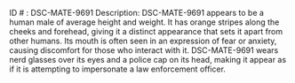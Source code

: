 ID # : DSC-MATE-9691
Description: DSC-MATE-9691 appears to be a human male of average height and weight. It has orange stripes along the cheeks and forehead, giving it a distinct appearance that sets it apart from other humans. Its mouth is often seen in an expression of fear or anxiety, causing discomfort for those who interact with it. DSC-MATE-9691 wears nerd glasses over its eyes and a police cap on its head, making it appear as if it is attempting to impersonate a law enforcement officer. 